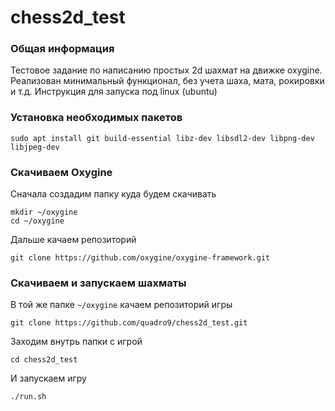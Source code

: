 # chess2d_test

### Общая информация
Тестовое задание по написанию простых 2d шахмат на движке oxygine.
Реализован минимальный функционал, без учета шаха, мата, рокировки и т.д.
Инструкция для запуска под linux (ubuntu)

### Установка необходимых пакетов
```
sudo apt install git build-essential libz-dev libsdl2-dev libpng-dev libjpeg-dev
```

### Скачиваем Oxygine
Сначала создадим папку куда будем скачивать
```
mkdir ~/oxygine
cd ~/oxygine
```
Дальше качаем репозиторий 
```
git clone https://github.com/oxygine/oxygine-framework.git
```

### Скачиваем и запускаем шахматы
В той же папке `~/oxygine` качаем репозиторий игры
```
git clone https://github.com/quadro9/chess2d_test.git
```
Заходим внутрь папки с игрой
```
cd chess2d_test
```
И запускаем игру
```
./run.sh
```
